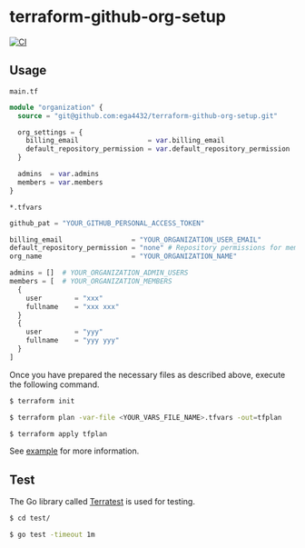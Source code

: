 # terraform-github-org-setup

[![CI](https://github.com/ega4432/terraform-github-org-setup/actions/workflows/ci.yaml/badge.svg)](https://github.com/ega4432/terraform-github-org-setup/actions/workflows/ci.yaml)

## Usage

`main.tf`

```tf
module "organization" {
  source = "git@github.com:ega4432/terraform-github-org-setup.git"

  org_settings = {
    billing_email                 = var.billing_email
    default_repository_permission = var.default_repository_permission
  }

  admins  = var.admins
  members = var.members
}
```

`*.tfvars`

```tf
github_pat = "YOUR_GITHUB_PERSONAL_ACCESS_TOKEN"

billing_email                 = "YOUR_ORGANIZATION_USER_EMAIL"
default_repository_permission = "none" # Repository permissions for members (default to "read only")
org_name                      = "YOUR_ORGANIZATION_NAME"

admins = []  # YOUR_ORGANIZATION_ADMIN_USERS
members = [  # YOUR_ORGANIZATION_MEMBERS
  {
    user        = "xxx"
    fullname    = "xxx xxx"
  }
  {
    user        = "yyy"
    fullname    = "yyy yyy"
  }
]
```

Once you have prepared the necessary files as described above, execute the following command.

```sh
$ terraform init

$ terraform plan -var-file <YOUR_VARS_FILE_NAME>.tfvars -out=tfplan

$ terraform apply tfplan
```

See [example](https://github.com/ega4432/terraform-github-org-setup/tree/main/examples/organization) for more information.

## Test

The Go library called [Terratest](https://github.com/gruntwork-io/terratest) is used for testing.

```sh
$ cd test/

$ go test -timeout 1m
```
